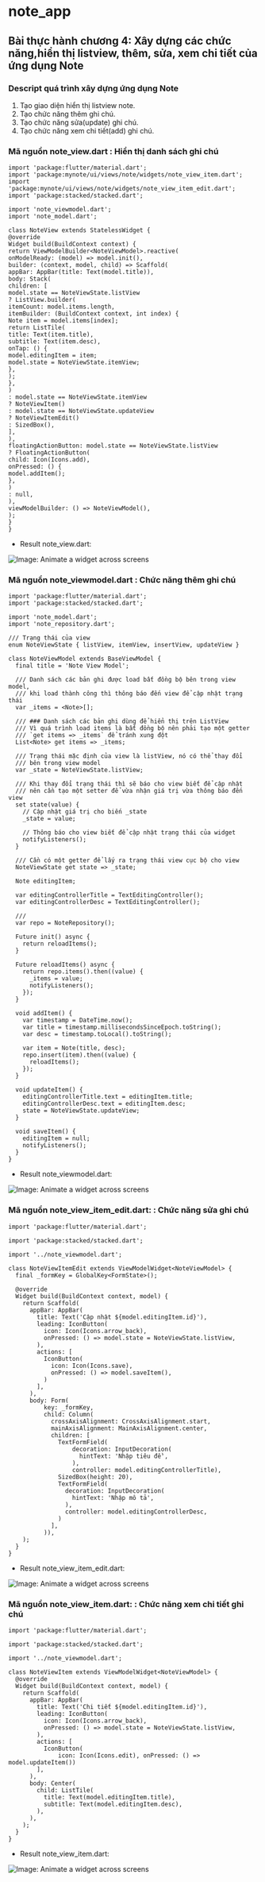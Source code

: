 # note_app

## Bài thực hành chương 4: Xây dựng các chức năng,hiển thị listview, thêm, sửa, xem chi tiết của ứng dụng Note

### Descript quá trình xây dựng ứng dụng Note

1. Tạo giao diện hiển thị listview note.
1. Tạo chức năng thêm ghi chú.
1. Tạo chức năng sửa(update) ghi chú.
1. Tạo chức năng xem chi tiết(add) ghi chú.

### Mã nguồn **note_view.dart** : Hiển thị danh sách ghi chú

```
import 'package:flutter/material.dart';
import 'package:mynote/ui/views/note/widgets/note_view_item.dart';
import 'package:mynote/ui/views/note/widgets/note_view_item_edit.dart';
import 'package:stacked/stacked.dart';

import 'note_viewmodel.dart';
import 'note_model.dart';

class NoteView extends StatelessWidget {
@override
Widget build(BuildContext context) {
return ViewModelBuilder<NoteViewModel>.reactive(
onModelReady: (model) => model.init(),
builder: (context, model, child) => Scaffold(
appBar: AppBar(title: Text(model.title)),
body: Stack(
children: [
model.state == NoteViewState.listView
? ListView.builder(
itemCount: model.items.length,
itemBuilder: (BuildContext context, int index) {
Note item = model.items[index];
return ListTile(
title: Text(item.title),
subtitle: Text(item.desc),
onTap: () {
model.editingItem = item;
model.state = NoteViewState.itemView;
},
);
},
)
: model.state == NoteViewState.itemView
? NoteViewItem()
: model.state == NoteViewState.updateView
? NoteViewItemEdit()
: SizedBox(),
],
),
floatingActionButton: model.state == NoteViewState.listView
? FloatingActionButton(
child: Icon(Icons.add),
onPressed: () {
model.addItem();
},
)
: null,
),
viewModelBuilder: () => NoteViewModel(),
);
}
}
```

- Result note_view.dart:

![Image: Animate a widget across screens](./images/_view.png)

### Mã nguồn **note_viewmodel.dart** : Chức năng thêm ghi chú

```
import 'package:flutter/material.dart';
import 'package:stacked/stacked.dart';

import 'note_model.dart';
import 'note_repository.dart';

/// Trạng thái của view
enum NoteViewState { listView, itemView, insertView, updateView }

class NoteViewModel extends BaseViewModel {
  final title = 'Note View Model';

  /// Danh sách các bản ghi được load bất đồng bộ bên trong view model,
  /// khi load thành công thì thông báo đến view để cập nhật trạng thái
  var _items = <Note>[];

  /// ### Danh sách các bản ghi dùng để hiển thị trên ListView
  /// Vì quá trình load items là bất đồng bộ nên phải tạo một getter
  /// `get items => _items` để tránh xung đột
  List<Note> get items => _items;

  /// Trạng thái mặc định của view là listView, nó có thể thay đổi
  /// bên trong view model
  var _state = NoteViewState.listView;

  /// Khi thay đổi trạng thái thì sẽ báo cho view biết để cập nhật
  /// nên cần tạo một setter để vừa nhận giá trị vừa thông báo đến view
  set state(value) {
    // Cập nhật giá trị cho biến _state
    _state = value;

    // Thông báo cho view biết để cập nhật trạng thái của widget
    notifyListeners();
  }

  /// Cần có một getter để lấy ra trạng thái view cục bộ cho view
  NoteViewState get state => _state;

  Note editingItem;

  var editingControllerTitle = TextEditingController();
  var editingControllerDesc = TextEditingController();

  ///
  var repo = NoteRepository();

  Future init() async {
    return reloadItems();
  }

  Future reloadItems() async {
    return repo.items().then((value) {
      _items = value;
      notifyListeners();
    });
  }

  void addItem() {
    var timestamp = DateTime.now();
    var title = timestamp.millisecondsSinceEpoch.toString();
    var desc = timestamp.toLocal().toString();

    var item = Note(title, desc);
    repo.insert(item).then((value) {
      reloadItems();
    });
  }

  void updateItem() {
    editingControllerTitle.text = editingItem.title;
    editingControllerDesc.text = editingItem.desc;
    state = NoteViewState.updateView;
  }

  void saveItem() {
    editingItem = null;
    notifyListeners();
  }
}
```

- Result note_viewmodel.dart:

![Image: Animate a widget across screens](./images/_view_insert.png)

### Mã nguồn **note_view_item_edit.dart:** : Chức năng sửa ghi chú

```
import 'package:flutter/material.dart';

import 'package:stacked/stacked.dart';

import '../note_viewmodel.dart';

class NoteViewItemEdit extends ViewModelWidget<NoteViewModel> {
  final _formKey = GlobalKey<FormState>();

  @override
  Widget build(BuildContext context, model) {
    return Scaffold(
      appBar: AppBar(
        title: Text('Cập nhật ${model.editingItem.id}'),
        leading: IconButton(
          icon: Icon(Icons.arrow_back),
          onPressed: () => model.state = NoteViewState.listView,
        ),
        actions: [
          IconButton(
            icon: Icon(Icons.save),
            onPressed: () => model.saveItem(),
          )
        ],
      ),
      body: Form(
          key: _formKey,
          child: Column(
            crossAxisAlignment: CrossAxisAlignment.start,
            mainAxisAlignment: MainAxisAlignment.center,
            children: [
              TextFormField(
                  decoration: InputDecoration(
                    hintText: 'Nhập tiêu đề',
                  ),
                  controller: model.editingControllerTitle),
              SizedBox(height: 20),
              TextFormField(
                decoration: InputDecoration(
                  hintText: 'Nhập mô tả',
                ),
                controller: model.editingControllerDesc,
              )
            ],
          )),
    );
  }
}
```

- Result note_view_item_edit.dart:

![Image: Animate a widget across screens](./images/_edit.png)

### Mã nguồn **note_view_item.dart:** : Chức năng xem chi tiết ghi chú

```
import 'package:flutter/material.dart';

import 'package:stacked/stacked.dart';

import '../note_viewmodel.dart';

class NoteViewItem extends ViewModelWidget<NoteViewModel> {
  @override
  Widget build(BuildContext context, model) {
    return Scaffold(
      appBar: AppBar(
        title: Text('Chi tiết ${model.editingItem.id}'),
        leading: IconButton(
          icon: Icon(Icons.arrow_back),
          onPressed: () => model.state = NoteViewState.listView,
        ),
        actions: [
          IconButton(
              icon: Icon(Icons.edit), onPressed: () => model.updateItem())
        ],
      ),
      body: Center(
        child: ListTile(
          title: Text(model.editingItem.title),
          subtitle: Text(model.editingItem.desc),
        ),
      ),
    );
  }
}
```

- Result note_view_item.dart:

![Image: Animate a widget across screens](./images/_detail.png)

